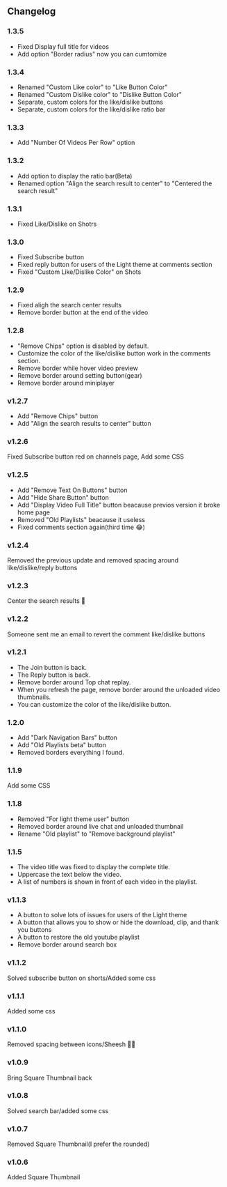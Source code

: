 
## Changelog

### 1.3.5
- Fixed Display full title for videos
- Add option "Border radius" now you can cumtomize

### 1.3.4
- Renamed "Custom Like color" to "Like Button Color"
- Renamed "Custom Dislike color" to "Dislike Button Color"
- Separate, custom colors for the like/dislike buttons
- Separate, custom colors for the like/dislike ratio bar

### 1.3.3
- Add "Number Of Videos Per Row" option

### 1.3.2
- Add option to display the ratio bar(Beta)
- Renamed option "Align the search result to center" to "Centered the search result"

### 1.3.1
- Fixed Like/Dislike on Shotrs

### 1.3.0
- Fixed Subscribe button
- Fixed reply button for users of the Light theme at comments section
- Fixed "Custom Like/Dislike Color" on Shots 

### 1.2.9
- Fixed aligh the search center results
- Remove border button at the end of the video

### 1.2.8
- "Remove Chips" option is disabled by default.
- Customize the color of the like/dislike button work in the comments section.
- Remove border while hover video preview
- Remove border around setting button(gear)
- Remove border around miniplayer

### v1.2.7
- Add "Remove Chips" button
- Add "Align the search results to center" button

### v1.2.6 
Fixed Subscribe button red on channels page, Add some CSS

### v1.2.5 
- Add "Remove Text On Buttons" button
- Add "Hide Share Button" button
- Add "Display Video Full Title" button beacause previos version it broke home page
- Removed "Old Playlists" beacause it useless
- Fixed comments section again(third time 😂)

### v1.2.4
Removed the previous update and removed spacing around like/dislike/reply buttons 

### v1.2.3 
Center the search results 🫤

### v1.2.2 
Someone sent me an email to revert the comment like/dislike buttons

### v1.2.1
- The Join button is back.
- The Reply button is back.
- Remove border around Top chat replay.
- When you refresh the page, remove border around the unloaded video thumbnails.
- You can customize the color of the like/dislike button.

### 1.2.0
- Add "Dark Navigation Bars" button
- Add "Old Playlists beta" button
- Removed borders everything I found.

### 1.1.9 
Add some CSS
### 1.1.8
- Removed "For light theme user" button
- Removed border around live chat and unloaded thumbnail
- Rename "Old playlist" to "Remove background playlist"

### 1.1.5
- The video title was fixed to display the complete title.
- Uppercase the text below the video.
- A list of numbers is shown in front of each video in the playlist.

### v1.1.3
- A button to solve lots of issues for users of the Light theme
- A button that allows you to show or hide the download, clip, and thank you buttons
- A button to restore the old youtube playlist
- Remove border around search box

### v1.1.2 
Solved subscribe button on shorts/Added some css

### v1.1.1 
Added some css

### v1.1.0 
Removed spacing between icons/Sheesh 🥶🥶

### v1.0.9 
Bring Square Thumbnail back

### v1.0.8 
Solved search bar/added some css

### v1.0.7 
Removed Square Thumbnail(I prefer the rounded)

### v1.0.6 
Added Square Thumbnail
